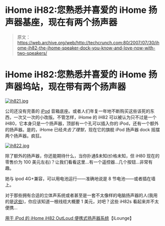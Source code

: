 # iHome iH82:您熟悉并喜爱的 iHome 扬声器基座，现在有两个扬声器

> 原文：<https://web.archive.org/web/http://techcrunch.com:80/2007/07/30/ihome-ih82-the-ihome-speaker-dock-you-know-and-love-now-with-two-speakers/>

# iHome iH82:您熟悉并喜爱的 iHome 扬声器坞站，现在带有两个扬声器

[![ih821.jpg](img/097704d839427b13c8f64018282dfac8.png)](https://web.archive.org/web/20130628145524/http://old.crunchgear.com/wp-content/uploads/ih821.jpg "ih821.jpg")

公司还没有完善的 [iPod](https://web.archive.org/web/20130628145524/http://crunchgear.com/category/gear/ipod/) 音箱底座。或者人们年复一年地不断购买这些该死的东西，一次又一次的小改版。不管怎样，iHome 的 iH82 可以被认为只不过是一个 iH80，它本身只是一个扬声器，顶部有一个孔可以插入你的 iPod，还有一个额外的扬声器。是的，iHome 已经*失去了理智*，现在它的旗舰 iPod 扬声器 dock 摇摆两个扬声器。疯狂。

[![ih822.jpg](img/bbf0c9325dacd128a6577562f6e21d7f.png)](https://web.archive.org/web/20130628145524/http://old.crunchgear.com/wp-content/uploads/ih822.jpg "ih822.jpg")

除了额外的扬声器，你还能期待什么，当你扑通$未知(价格未知，但 iH80 现在的零售价为 100 美元左右)？让我们看看这里…有一个遥控器…几个按钮…非常有趣。

她与 ipod 4G+兼容，可以用电池运行——准确地说是 8 节电池——或者插在墙上。

对于那些拥有合适的立体声系统或者甚至是一套不太像样的电脑扬声器的人(我用的是[这些](https://web.archive.org/web/20130628145524/http://crunchgear.com/2007/03/21/m-audio-studiophile-av40-monitors-hands-on/))，你应该知道一根线缆大概要 1 美元，对吧？这些 iH82s 看起来并不太便携…

[用于 iPod 的 iHome iH82 OutLoud 便携式扬声器系统](https://web.archive.org/web/20130628145524/http://www.ilounge.com/index.php/ipod/review/ihome-ih82-outloud-portable-speaker-system-for-ipod/)【iLounge】
